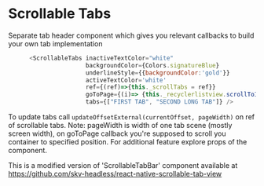 # Scrollable Tabs
Separate tab header component which gives you relevant callbacks to build your own tab implementation

```js
      <ScrollableTabs inactiveTextColor="white"
                      backgroundColor={Colors.signatureBlue}
                      underlineStyle={{backgroundColor:'gold'}}
                      activeTextColor='white'
                      ref={(ref)=>{this._scrollTabs = ref}}
                      goToPage={(i)=> {this._recyclerlistview.scrollToIndex(i, true)}}
                      tabs={["FIRST TAB", "SECOND LONG TAB"]} />

```

To update tabs call `updateOffsetExternal(currentOffset, pageWidth)` on ref of scrollable tabs.
Note: pageWidth is width of one tab scene (mostly screen width), on goToPage callback you're supposed to scroll you container to specified position.
For additional feature explore props of the component.

This is a modified version of 'ScrollableTabBar' component available at https://github.com/skv-headless/react-native-scrollable-tab-view
